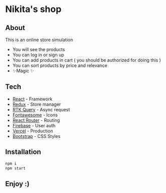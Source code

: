 # Nikita's shop
## About

This is an online store simulation

- You will see the products
- You can log in or sign up
- You can add products in cart ( you should be authorized for doing this )
- You can sort products by price and relevance
- ✨Magic ✨

## Tech

- [React](https://react.dev/) - Framework
- [Redux](https://redux-toolkit.js.org/) - Store manager
- [RTK Query](https://redux-toolkit.js.org/rtk-query/overview) - Async request
- [Fontawesome](https://fontawesome.com/icons) - Icons 
- [React Router](https://reactrouter.com/en/main/start/overview) - Routing
- [Firebase](https://firebase.google.com/docs) - User auth
- [Vercel](https://online-shop-nine-iota.vercel.app/) - Production
- [Bootstrap](https://getbootstrap.com/docs/5.3/getting-started/introduction/) - CSS Styles

## Installation

```sh
npm i
npm start
```
## Enjoy :)
